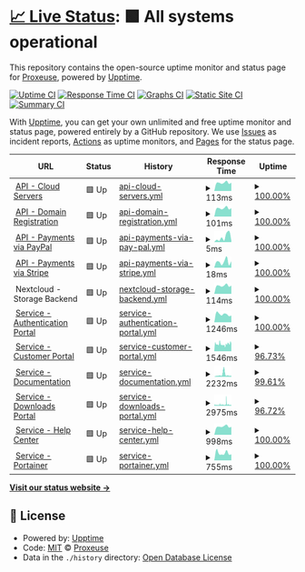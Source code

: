 # [📈 Live Status](https://status.proxeuse.com): <!--live status--> **🟩 All systems operational**

This repository contains the open-source uptime monitor and status page for [Proxeuse](https://www.proxeuse.com), powered by [Upptime](https://github.com/upptime/upptime).

[![Uptime CI](https://github.com/Proxeuse/status/workflows/Uptime%20CI/badge.svg)](https://github.com/Proxeuse/status/actions?query=workflow%3A%22Uptime+CI%22)
[![Response Time CI](https://github.com/Proxeuse/status/workflows/Response%20Time%20CI/badge.svg)](https://github.com/Proxeuse/status/actions?query=workflow%3A%22Response+Time+CI%22)
[![Graphs CI](https://github.com/Proxeuse/status/workflows/Graphs%20CI/badge.svg)](https://github.com/Proxeuse/status/actions?query=workflow%3A%22Graphs+CI%22)
[![Static Site CI](https://github.com/Proxeuse/status/workflows/Static%20Site%20CI/badge.svg)](https://github.com/Proxeuse/status/actions?query=workflow%3A%22Static+Site+CI%22)
[![Summary CI](https://github.com/Proxeuse/status/workflows/Summary%20CI/badge.svg)](https://github.com/Proxeuse/status/actions?query=workflow%3A%22Summary+CI%22)

With [Upptime](https://upptime.js.org), you can get your own unlimited and free uptime monitor and status page, powered entirely by a GitHub repository. We use [Issues](https://github.com/Proxeuse/status/issues) as incident reports, [Actions](https://github.com/Proxeuse/status/actions) as uptime monitors, and [Pages](https://status.proxeuse.com) for the status page.

<!--start: status pages-->
<!-- This summary is generated by Upptime (https://github.com/upptime/upptime) -->
<!-- Do not edit this manually, your changes will be overwritten -->
<!-- prettier-ignore -->
| URL | Status | History | Response Time | Uptime |
| --- | ------ | ------- | ------------- | ------ |
| <img alt="" src="https://icons.duckduckgo.com/ip3/null.ico" height="13"> [API - Cloud Servers](api.hetzner.cloud) | 🟩 Up | [api-cloud-servers.yml](https://github.com/Proxeuse/status/commits/HEAD/history/api-cloud-servers.yml) | <details><summary><img alt="Response time graph" src="./graphs/api-cloud-servers/response-time-week.png" height="20"> 113ms</summary><br><a href="https://status.proxeu.se/history/api-cloud-servers"><img alt="Response time 134" src="https://img.shields.io/endpoint?url=https%3A%2F%2Fraw.githubusercontent.com%2FProxeuse%2Fstatus%2FHEAD%2Fapi%2Fapi-cloud-servers%2Fresponse-time.json"></a><br><a href="https://status.proxeu.se/history/api-cloud-servers"><img alt="24-hour response time 114" src="https://img.shields.io/endpoint?url=https%3A%2F%2Fraw.githubusercontent.com%2FProxeuse%2Fstatus%2FHEAD%2Fapi%2Fapi-cloud-servers%2Fresponse-time-day.json"></a><br><a href="https://status.proxeu.se/history/api-cloud-servers"><img alt="7-day response time 113" src="https://img.shields.io/endpoint?url=https%3A%2F%2Fraw.githubusercontent.com%2FProxeuse%2Fstatus%2FHEAD%2Fapi%2Fapi-cloud-servers%2Fresponse-time-week.json"></a><br><a href="https://status.proxeu.se/history/api-cloud-servers"><img alt="30-day response time 119" src="https://img.shields.io/endpoint?url=https%3A%2F%2Fraw.githubusercontent.com%2FProxeuse%2Fstatus%2FHEAD%2Fapi%2Fapi-cloud-servers%2Fresponse-time-month.json"></a><br><a href="https://status.proxeu.se/history/api-cloud-servers"><img alt="1-year response time 129" src="https://img.shields.io/endpoint?url=https%3A%2F%2Fraw.githubusercontent.com%2FProxeuse%2Fstatus%2FHEAD%2Fapi%2Fapi-cloud-servers%2Fresponse-time-year.json"></a></details> | <details><summary><a href="https://status.proxeu.se/history/api-cloud-servers">100.00%</a></summary><a href="https://status.proxeu.se/history/api-cloud-servers"><img alt="All-time uptime 99.99%" src="https://img.shields.io/endpoint?url=https%3A%2F%2Fraw.githubusercontent.com%2FProxeuse%2Fstatus%2FHEAD%2Fapi%2Fapi-cloud-servers%2Fuptime.json"></a><br><a href="https://status.proxeu.se/history/api-cloud-servers"><img alt="24-hour uptime 100.00%" src="https://img.shields.io/endpoint?url=https%3A%2F%2Fraw.githubusercontent.com%2FProxeuse%2Fstatus%2FHEAD%2Fapi%2Fapi-cloud-servers%2Fuptime-day.json"></a><br><a href="https://status.proxeu.se/history/api-cloud-servers"><img alt="7-day uptime 100.00%" src="https://img.shields.io/endpoint?url=https%3A%2F%2Fraw.githubusercontent.com%2FProxeuse%2Fstatus%2FHEAD%2Fapi%2Fapi-cloud-servers%2Fuptime-week.json"></a><br><a href="https://status.proxeu.se/history/api-cloud-servers"><img alt="30-day uptime 100.00%" src="https://img.shields.io/endpoint?url=https%3A%2F%2Fraw.githubusercontent.com%2FProxeuse%2Fstatus%2FHEAD%2Fapi%2Fapi-cloud-servers%2Fuptime-month.json"></a><br><a href="https://status.proxeu.se/history/api-cloud-servers"><img alt="1-year uptime 100.00%" src="https://img.shields.io/endpoint?url=https%3A%2F%2Fraw.githubusercontent.com%2FProxeuse%2Fstatus%2FHEAD%2Fapi%2Fapi-cloud-servers%2Fuptime-year.json"></a></details>
| <img alt="" src="https://icons.duckduckgo.com/ip3/null.ico" height="13"> [API - Domain Registration](api.openprovider.eu) | 🟩 Up | [api-domain-registration.yml](https://github.com/Proxeuse/status/commits/HEAD/history/api-domain-registration.yml) | <details><summary><img alt="Response time graph" src="./graphs/api-domain-registration/response-time-week.png" height="20"> 101ms</summary><br><a href="https://status.proxeu.se/history/api-domain-registration"><img alt="Response time 112" src="https://img.shields.io/endpoint?url=https%3A%2F%2Fraw.githubusercontent.com%2FProxeuse%2Fstatus%2FHEAD%2Fapi%2Fapi-domain-registration%2Fresponse-time.json"></a><br><a href="https://status.proxeu.se/history/api-domain-registration"><img alt="24-hour response time 102" src="https://img.shields.io/endpoint?url=https%3A%2F%2Fraw.githubusercontent.com%2FProxeuse%2Fstatus%2FHEAD%2Fapi%2Fapi-domain-registration%2Fresponse-time-day.json"></a><br><a href="https://status.proxeu.se/history/api-domain-registration"><img alt="7-day response time 101" src="https://img.shields.io/endpoint?url=https%3A%2F%2Fraw.githubusercontent.com%2FProxeuse%2Fstatus%2FHEAD%2Fapi%2Fapi-domain-registration%2Fresponse-time-week.json"></a><br><a href="https://status.proxeu.se/history/api-domain-registration"><img alt="30-day response time 107" src="https://img.shields.io/endpoint?url=https%3A%2F%2Fraw.githubusercontent.com%2FProxeuse%2Fstatus%2FHEAD%2Fapi%2Fapi-domain-registration%2Fresponse-time-month.json"></a><br><a href="https://status.proxeu.se/history/api-domain-registration"><img alt="1-year response time 107" src="https://img.shields.io/endpoint?url=https%3A%2F%2Fraw.githubusercontent.com%2FProxeuse%2Fstatus%2FHEAD%2Fapi%2Fapi-domain-registration%2Fresponse-time-year.json"></a></details> | <details><summary><a href="https://status.proxeu.se/history/api-domain-registration">100.00%</a></summary><a href="https://status.proxeu.se/history/api-domain-registration"><img alt="All-time uptime 99.99%" src="https://img.shields.io/endpoint?url=https%3A%2F%2Fraw.githubusercontent.com%2FProxeuse%2Fstatus%2FHEAD%2Fapi%2Fapi-domain-registration%2Fuptime.json"></a><br><a href="https://status.proxeu.se/history/api-domain-registration"><img alt="24-hour uptime 100.00%" src="https://img.shields.io/endpoint?url=https%3A%2F%2Fraw.githubusercontent.com%2FProxeuse%2Fstatus%2FHEAD%2Fapi%2Fapi-domain-registration%2Fuptime-day.json"></a><br><a href="https://status.proxeu.se/history/api-domain-registration"><img alt="7-day uptime 100.00%" src="https://img.shields.io/endpoint?url=https%3A%2F%2Fraw.githubusercontent.com%2FProxeuse%2Fstatus%2FHEAD%2Fapi%2Fapi-domain-registration%2Fuptime-week.json"></a><br><a href="https://status.proxeu.se/history/api-domain-registration"><img alt="30-day uptime 100.00%" src="https://img.shields.io/endpoint?url=https%3A%2F%2Fraw.githubusercontent.com%2FProxeuse%2Fstatus%2FHEAD%2Fapi%2Fapi-domain-registration%2Fuptime-month.json"></a><br><a href="https://status.proxeu.se/history/api-domain-registration"><img alt="1-year uptime 99.99%" src="https://img.shields.io/endpoint?url=https%3A%2F%2Fraw.githubusercontent.com%2FProxeuse%2Fstatus%2FHEAD%2Fapi%2Fapi-domain-registration%2Fuptime-year.json"></a></details>
| <img alt="" src="https://icons.duckduckgo.com/ip3/null.ico" height="13"> [API - Payments via PayPal](api-m.paypal.com) | 🟩 Up | [api-payments-via-pay-pal.yml](https://github.com/Proxeuse/status/commits/HEAD/history/api-payments-via-pay-pal.yml) | <details><summary><img alt="Response time graph" src="./graphs/api-payments-via-pay-pal/response-time-week.png" height="20"> 5ms</summary><br><a href="https://status.proxeu.se/history/api-payments-via-pay-pal"><img alt="Response time 5" src="https://img.shields.io/endpoint?url=https%3A%2F%2Fraw.githubusercontent.com%2FProxeuse%2Fstatus%2FHEAD%2Fapi%2Fapi-payments-via-pay-pal%2Fresponse-time.json"></a><br><a href="https://status.proxeu.se/history/api-payments-via-pay-pal"><img alt="24-hour response time 2" src="https://img.shields.io/endpoint?url=https%3A%2F%2Fraw.githubusercontent.com%2FProxeuse%2Fstatus%2FHEAD%2Fapi%2Fapi-payments-via-pay-pal%2Fresponse-time-day.json"></a><br><a href="https://status.proxeu.se/history/api-payments-via-pay-pal"><img alt="7-day response time 5" src="https://img.shields.io/endpoint?url=https%3A%2F%2Fraw.githubusercontent.com%2FProxeuse%2Fstatus%2FHEAD%2Fapi%2Fapi-payments-via-pay-pal%2Fresponse-time-week.json"></a><br><a href="https://status.proxeu.se/history/api-payments-via-pay-pal"><img alt="30-day response time 4" src="https://img.shields.io/endpoint?url=https%3A%2F%2Fraw.githubusercontent.com%2FProxeuse%2Fstatus%2FHEAD%2Fapi%2Fapi-payments-via-pay-pal%2Fresponse-time-month.json"></a><br><a href="https://status.proxeu.se/history/api-payments-via-pay-pal"><img alt="1-year response time 4" src="https://img.shields.io/endpoint?url=https%3A%2F%2Fraw.githubusercontent.com%2FProxeuse%2Fstatus%2FHEAD%2Fapi%2Fapi-payments-via-pay-pal%2Fresponse-time-year.json"></a></details> | <details><summary><a href="https://status.proxeu.se/history/api-payments-via-pay-pal">100.00%</a></summary><a href="https://status.proxeu.se/history/api-payments-via-pay-pal"><img alt="All-time uptime 100.00%" src="https://img.shields.io/endpoint?url=https%3A%2F%2Fraw.githubusercontent.com%2FProxeuse%2Fstatus%2FHEAD%2Fapi%2Fapi-payments-via-pay-pal%2Fuptime.json"></a><br><a href="https://status.proxeu.se/history/api-payments-via-pay-pal"><img alt="24-hour uptime 100.00%" src="https://img.shields.io/endpoint?url=https%3A%2F%2Fraw.githubusercontent.com%2FProxeuse%2Fstatus%2FHEAD%2Fapi%2Fapi-payments-via-pay-pal%2Fuptime-day.json"></a><br><a href="https://status.proxeu.se/history/api-payments-via-pay-pal"><img alt="7-day uptime 100.00%" src="https://img.shields.io/endpoint?url=https%3A%2F%2Fraw.githubusercontent.com%2FProxeuse%2Fstatus%2FHEAD%2Fapi%2Fapi-payments-via-pay-pal%2Fuptime-week.json"></a><br><a href="https://status.proxeu.se/history/api-payments-via-pay-pal"><img alt="30-day uptime 100.00%" src="https://img.shields.io/endpoint?url=https%3A%2F%2Fraw.githubusercontent.com%2FProxeuse%2Fstatus%2FHEAD%2Fapi%2Fapi-payments-via-pay-pal%2Fuptime-month.json"></a><br><a href="https://status.proxeu.se/history/api-payments-via-pay-pal"><img alt="1-year uptime 100.00%" src="https://img.shields.io/endpoint?url=https%3A%2F%2Fraw.githubusercontent.com%2FProxeuse%2Fstatus%2FHEAD%2Fapi%2Fapi-payments-via-pay-pal%2Fuptime-year.json"></a></details>
| <img alt="" src="https://icons.duckduckgo.com/ip3/null.ico" height="13"> [API - Payments via Stripe](api.stripe.com) | 🟩 Up | [api-payments-via-stripe.yml](https://github.com/Proxeuse/status/commits/HEAD/history/api-payments-via-stripe.yml) | <details><summary><img alt="Response time graph" src="./graphs/api-payments-via-stripe/response-time-week.png" height="20"> 18ms</summary><br><a href="https://status.proxeu.se/history/api-payments-via-stripe"><img alt="Response time 18" src="https://img.shields.io/endpoint?url=https%3A%2F%2Fraw.githubusercontent.com%2FProxeuse%2Fstatus%2FHEAD%2Fapi%2Fapi-payments-via-stripe%2Fresponse-time.json"></a><br><a href="https://status.proxeu.se/history/api-payments-via-stripe"><img alt="24-hour response time 19" src="https://img.shields.io/endpoint?url=https%3A%2F%2Fraw.githubusercontent.com%2FProxeuse%2Fstatus%2FHEAD%2Fapi%2Fapi-payments-via-stripe%2Fresponse-time-day.json"></a><br><a href="https://status.proxeu.se/history/api-payments-via-stripe"><img alt="7-day response time 18" src="https://img.shields.io/endpoint?url=https%3A%2F%2Fraw.githubusercontent.com%2FProxeuse%2Fstatus%2FHEAD%2Fapi%2Fapi-payments-via-stripe%2Fresponse-time-week.json"></a><br><a href="https://status.proxeu.se/history/api-payments-via-stripe"><img alt="30-day response time 17" src="https://img.shields.io/endpoint?url=https%3A%2F%2Fraw.githubusercontent.com%2FProxeuse%2Fstatus%2FHEAD%2Fapi%2Fapi-payments-via-stripe%2Fresponse-time-month.json"></a><br><a href="https://status.proxeu.se/history/api-payments-via-stripe"><img alt="1-year response time 18" src="https://img.shields.io/endpoint?url=https%3A%2F%2Fraw.githubusercontent.com%2FProxeuse%2Fstatus%2FHEAD%2Fapi%2Fapi-payments-via-stripe%2Fresponse-time-year.json"></a></details> | <details><summary><a href="https://status.proxeu.se/history/api-payments-via-stripe">100.00%</a></summary><a href="https://status.proxeu.se/history/api-payments-via-stripe"><img alt="All-time uptime 100.00%" src="https://img.shields.io/endpoint?url=https%3A%2F%2Fraw.githubusercontent.com%2FProxeuse%2Fstatus%2FHEAD%2Fapi%2Fapi-payments-via-stripe%2Fuptime.json"></a><br><a href="https://status.proxeu.se/history/api-payments-via-stripe"><img alt="24-hour uptime 100.00%" src="https://img.shields.io/endpoint?url=https%3A%2F%2Fraw.githubusercontent.com%2FProxeuse%2Fstatus%2FHEAD%2Fapi%2Fapi-payments-via-stripe%2Fuptime-day.json"></a><br><a href="https://status.proxeu.se/history/api-payments-via-stripe"><img alt="7-day uptime 100.00%" src="https://img.shields.io/endpoint?url=https%3A%2F%2Fraw.githubusercontent.com%2FProxeuse%2Fstatus%2FHEAD%2Fapi%2Fapi-payments-via-stripe%2Fuptime-week.json"></a><br><a href="https://status.proxeu.se/history/api-payments-via-stripe"><img alt="30-day uptime 100.00%" src="https://img.shields.io/endpoint?url=https%3A%2F%2Fraw.githubusercontent.com%2FProxeuse%2Fstatus%2FHEAD%2Fapi%2Fapi-payments-via-stripe%2Fuptime-month.json"></a><br><a href="https://status.proxeu.se/history/api-payments-via-stripe"><img alt="1-year uptime 100.00%" src="https://img.shields.io/endpoint?url=https%3A%2F%2Fraw.githubusercontent.com%2FProxeuse%2Fstatus%2FHEAD%2Fapi%2Fapi-payments-via-stripe%2Fuptime-year.json"></a></details>
| <img alt="" src="https://icons.duckduckgo.com/ip3/null.ico" height="13"> Nextcloud - Storage Backend | 🟩 Up | [nextcloud-storage-backend.yml](https://github.com/Proxeuse/status/commits/HEAD/history/nextcloud-storage-backend.yml) | <details><summary><img alt="Response time graph" src="./graphs/nextcloud-storage-backend/response-time-week.png" height="20"> 114ms</summary><br><a href="https://status.proxeu.se/history/nextcloud-storage-backend"><img alt="Response time 120" src="https://img.shields.io/endpoint?url=https%3A%2F%2Fraw.githubusercontent.com%2FProxeuse%2Fstatus%2FHEAD%2Fapi%2Fnextcloud-storage-backend%2Fresponse-time.json"></a><br><a href="https://status.proxeu.se/history/nextcloud-storage-backend"><img alt="24-hour response time 114" src="https://img.shields.io/endpoint?url=https%3A%2F%2Fraw.githubusercontent.com%2FProxeuse%2Fstatus%2FHEAD%2Fapi%2Fnextcloud-storage-backend%2Fresponse-time-day.json"></a><br><a href="https://status.proxeu.se/history/nextcloud-storage-backend"><img alt="7-day response time 114" src="https://img.shields.io/endpoint?url=https%3A%2F%2Fraw.githubusercontent.com%2FProxeuse%2Fstatus%2FHEAD%2Fapi%2Fnextcloud-storage-backend%2Fresponse-time-week.json"></a><br><a href="https://status.proxeu.se/history/nextcloud-storage-backend"><img alt="30-day response time 120" src="https://img.shields.io/endpoint?url=https%3A%2F%2Fraw.githubusercontent.com%2FProxeuse%2Fstatus%2FHEAD%2Fapi%2Fnextcloud-storage-backend%2Fresponse-time-month.json"></a><br><a href="https://status.proxeu.se/history/nextcloud-storage-backend"><img alt="1-year response time 117" src="https://img.shields.io/endpoint?url=https%3A%2F%2Fraw.githubusercontent.com%2FProxeuse%2Fstatus%2FHEAD%2Fapi%2Fnextcloud-storage-backend%2Fresponse-time-year.json"></a></details> | <details><summary><a href="https://status.proxeu.se/history/nextcloud-storage-backend">100.00%</a></summary><a href="https://status.proxeu.se/history/nextcloud-storage-backend"><img alt="All-time uptime 99.99%" src="https://img.shields.io/endpoint?url=https%3A%2F%2Fraw.githubusercontent.com%2FProxeuse%2Fstatus%2FHEAD%2Fapi%2Fnextcloud-storage-backend%2Fuptime.json"></a><br><a href="https://status.proxeu.se/history/nextcloud-storage-backend"><img alt="24-hour uptime 100.00%" src="https://img.shields.io/endpoint?url=https%3A%2F%2Fraw.githubusercontent.com%2FProxeuse%2Fstatus%2FHEAD%2Fapi%2Fnextcloud-storage-backend%2Fuptime-day.json"></a><br><a href="https://status.proxeu.se/history/nextcloud-storage-backend"><img alt="7-day uptime 100.00%" src="https://img.shields.io/endpoint?url=https%3A%2F%2Fraw.githubusercontent.com%2FProxeuse%2Fstatus%2FHEAD%2Fapi%2Fnextcloud-storage-backend%2Fuptime-week.json"></a><br><a href="https://status.proxeu.se/history/nextcloud-storage-backend"><img alt="30-day uptime 99.92%" src="https://img.shields.io/endpoint?url=https%3A%2F%2Fraw.githubusercontent.com%2FProxeuse%2Fstatus%2FHEAD%2Fapi%2Fnextcloud-storage-backend%2Fuptime-month.json"></a><br><a href="https://status.proxeu.se/history/nextcloud-storage-backend"><img alt="1-year uptime 99.99%" src="https://img.shields.io/endpoint?url=https%3A%2F%2Fraw.githubusercontent.com%2FProxeuse%2Fstatus%2FHEAD%2Fapi%2Fnextcloud-storage-backend%2Fuptime-year.json"></a></details>
| <img alt="" src="https://icons.duckduckgo.com/ip3/auth.proxeuse.com.ico" height="13"> [Service - Authentication Portal](https://auth.proxeuse.com) | 🟩 Up | [service-authentication-portal.yml](https://github.com/Proxeuse/status/commits/HEAD/history/service-authentication-portal.yml) | <details><summary><img alt="Response time graph" src="./graphs/service-authentication-portal/response-time-week.png" height="20"> 1246ms</summary><br><a href="https://status.proxeu.se/history/service-authentication-portal"><img alt="Response time 1190" src="https://img.shields.io/endpoint?url=https%3A%2F%2Fraw.githubusercontent.com%2FProxeuse%2Fstatus%2FHEAD%2Fapi%2Fservice-authentication-portal%2Fresponse-time.json"></a><br><a href="https://status.proxeu.se/history/service-authentication-portal"><img alt="24-hour response time 1044" src="https://img.shields.io/endpoint?url=https%3A%2F%2Fraw.githubusercontent.com%2FProxeuse%2Fstatus%2FHEAD%2Fapi%2Fservice-authentication-portal%2Fresponse-time-day.json"></a><br><a href="https://status.proxeu.se/history/service-authentication-portal"><img alt="7-day response time 1246" src="https://img.shields.io/endpoint?url=https%3A%2F%2Fraw.githubusercontent.com%2FProxeuse%2Fstatus%2FHEAD%2Fapi%2Fservice-authentication-portal%2Fresponse-time-week.json"></a><br><a href="https://status.proxeu.se/history/service-authentication-portal"><img alt="30-day response time 1261" src="https://img.shields.io/endpoint?url=https%3A%2F%2Fraw.githubusercontent.com%2FProxeuse%2Fstatus%2FHEAD%2Fapi%2Fservice-authentication-portal%2Fresponse-time-month.json"></a><br><a href="https://status.proxeu.se/history/service-authentication-portal"><img alt="1-year response time 1089" src="https://img.shields.io/endpoint?url=https%3A%2F%2Fraw.githubusercontent.com%2FProxeuse%2Fstatus%2FHEAD%2Fapi%2Fservice-authentication-portal%2Fresponse-time-year.json"></a></details> | <details><summary><a href="https://status.proxeu.se/history/service-authentication-portal">100.00%</a></summary><a href="https://status.proxeu.se/history/service-authentication-portal"><img alt="All-time uptime 99.22%" src="https://img.shields.io/endpoint?url=https%3A%2F%2Fraw.githubusercontent.com%2FProxeuse%2Fstatus%2FHEAD%2Fapi%2Fservice-authentication-portal%2Fuptime.json"></a><br><a href="https://status.proxeu.se/history/service-authentication-portal"><img alt="24-hour uptime 100.00%" src="https://img.shields.io/endpoint?url=https%3A%2F%2Fraw.githubusercontent.com%2FProxeuse%2Fstatus%2FHEAD%2Fapi%2Fservice-authentication-portal%2Fuptime-day.json"></a><br><a href="https://status.proxeu.se/history/service-authentication-portal"><img alt="7-day uptime 100.00%" src="https://img.shields.io/endpoint?url=https%3A%2F%2Fraw.githubusercontent.com%2FProxeuse%2Fstatus%2FHEAD%2Fapi%2Fservice-authentication-portal%2Fuptime-week.json"></a><br><a href="https://status.proxeu.se/history/service-authentication-portal"><img alt="30-day uptime 99.85%" src="https://img.shields.io/endpoint?url=https%3A%2F%2Fraw.githubusercontent.com%2FProxeuse%2Fstatus%2FHEAD%2Fapi%2Fservice-authentication-portal%2Fuptime-month.json"></a><br><a href="https://status.proxeu.se/history/service-authentication-portal"><img alt="1-year uptime 99.51%" src="https://img.shields.io/endpoint?url=https%3A%2F%2Fraw.githubusercontent.com%2FProxeuse%2Fstatus%2FHEAD%2Fapi%2Fservice-authentication-portal%2Fuptime-year.json"></a></details>
| <img alt="" src="https://icons.duckduckgo.com/ip3/my.proxeuse.com.ico" height="13"> [Service - Customer Portal](https://my.proxeuse.com) | 🟩 Up | [service-customer-portal.yml](https://github.com/Proxeuse/status/commits/HEAD/history/service-customer-portal.yml) | <details><summary><img alt="Response time graph" src="./graphs/service-customer-portal/response-time-week.png" height="20"> 1546ms</summary><br><a href="https://status.proxeu.se/history/service-customer-portal"><img alt="Response time 2284" src="https://img.shields.io/endpoint?url=https%3A%2F%2Fraw.githubusercontent.com%2FProxeuse%2Fstatus%2FHEAD%2Fapi%2Fservice-customer-portal%2Fresponse-time.json"></a><br><a href="https://status.proxeu.se/history/service-customer-portal"><img alt="24-hour response time 1882" src="https://img.shields.io/endpoint?url=https%3A%2F%2Fraw.githubusercontent.com%2FProxeuse%2Fstatus%2FHEAD%2Fapi%2Fservice-customer-portal%2Fresponse-time-day.json"></a><br><a href="https://status.proxeu.se/history/service-customer-portal"><img alt="7-day response time 1546" src="https://img.shields.io/endpoint?url=https%3A%2F%2Fraw.githubusercontent.com%2FProxeuse%2Fstatus%2FHEAD%2Fapi%2Fservice-customer-portal%2Fresponse-time-week.json"></a><br><a href="https://status.proxeu.se/history/service-customer-portal"><img alt="30-day response time 3427" src="https://img.shields.io/endpoint?url=https%3A%2F%2Fraw.githubusercontent.com%2FProxeuse%2Fstatus%2FHEAD%2Fapi%2Fservice-customer-portal%2Fresponse-time-month.json"></a><br><a href="https://status.proxeu.se/history/service-customer-portal"><img alt="1-year response time 1998" src="https://img.shields.io/endpoint?url=https%3A%2F%2Fraw.githubusercontent.com%2FProxeuse%2Fstatus%2FHEAD%2Fapi%2Fservice-customer-portal%2Fresponse-time-year.json"></a></details> | <details><summary><a href="https://status.proxeu.se/history/service-customer-portal">96.73%</a></summary><a href="https://status.proxeu.se/history/service-customer-portal"><img alt="All-time uptime 99.71%" src="https://img.shields.io/endpoint?url=https%3A%2F%2Fraw.githubusercontent.com%2FProxeuse%2Fstatus%2FHEAD%2Fapi%2Fservice-customer-portal%2Fuptime.json"></a><br><a href="https://status.proxeu.se/history/service-customer-portal"><img alt="24-hour uptime 97.58%" src="https://img.shields.io/endpoint?url=https%3A%2F%2Fraw.githubusercontent.com%2FProxeuse%2Fstatus%2FHEAD%2Fapi%2Fservice-customer-portal%2Fuptime-day.json"></a><br><a href="https://status.proxeu.se/history/service-customer-portal"><img alt="7-day uptime 96.73%" src="https://img.shields.io/endpoint?url=https%3A%2F%2Fraw.githubusercontent.com%2FProxeuse%2Fstatus%2FHEAD%2Fapi%2Fservice-customer-portal%2Fuptime-week.json"></a><br><a href="https://status.proxeu.se/history/service-customer-portal"><img alt="30-day uptime 97.56%" src="https://img.shields.io/endpoint?url=https%3A%2F%2Fraw.githubusercontent.com%2FProxeuse%2Fstatus%2FHEAD%2Fapi%2Fservice-customer-portal%2Fuptime-month.json"></a><br><a href="https://status.proxeu.se/history/service-customer-portal"><img alt="1-year uptime 99.36%" src="https://img.shields.io/endpoint?url=https%3A%2F%2Fraw.githubusercontent.com%2FProxeuse%2Fstatus%2FHEAD%2Fapi%2Fservice-customer-portal%2Fuptime-year.json"></a></details>
| <img alt="" src="https://icons.duckduckgo.com/ip3/docs.proxeuse.com.ico" height="13"> [Service - Documentation](https://docs.proxeuse.com) | 🟩 Up | [service-documentation.yml](https://github.com/Proxeuse/status/commits/HEAD/history/service-documentation.yml) | <details><summary><img alt="Response time graph" src="./graphs/service-documentation/response-time-week.png" height="20"> 2232ms</summary><br><a href="https://status.proxeu.se/history/service-documentation"><img alt="Response time 1412" src="https://img.shields.io/endpoint?url=https%3A%2F%2Fraw.githubusercontent.com%2FProxeuse%2Fstatus%2FHEAD%2Fapi%2Fservice-documentation%2Fresponse-time.json"></a><br><a href="https://status.proxeu.se/history/service-documentation"><img alt="24-hour response time 1020" src="https://img.shields.io/endpoint?url=https%3A%2F%2Fraw.githubusercontent.com%2FProxeuse%2Fstatus%2FHEAD%2Fapi%2Fservice-documentation%2Fresponse-time-day.json"></a><br><a href="https://status.proxeu.se/history/service-documentation"><img alt="7-day response time 2232" src="https://img.shields.io/endpoint?url=https%3A%2F%2Fraw.githubusercontent.com%2FProxeuse%2Fstatus%2FHEAD%2Fapi%2Fservice-documentation%2Fresponse-time-week.json"></a><br><a href="https://status.proxeu.se/history/service-documentation"><img alt="30-day response time 2891" src="https://img.shields.io/endpoint?url=https%3A%2F%2Fraw.githubusercontent.com%2FProxeuse%2Fstatus%2FHEAD%2Fapi%2Fservice-documentation%2Fresponse-time-month.json"></a><br><a href="https://status.proxeu.se/history/service-documentation"><img alt="1-year response time 1413" src="https://img.shields.io/endpoint?url=https%3A%2F%2Fraw.githubusercontent.com%2FProxeuse%2Fstatus%2FHEAD%2Fapi%2Fservice-documentation%2Fresponse-time-year.json"></a></details> | <details><summary><a href="https://status.proxeu.se/history/service-documentation">99.61%</a></summary><a href="https://status.proxeu.se/history/service-documentation"><img alt="All-time uptime 94.08%" src="https://img.shields.io/endpoint?url=https%3A%2F%2Fraw.githubusercontent.com%2FProxeuse%2Fstatus%2FHEAD%2Fapi%2Fservice-documentation%2Fuptime.json"></a><br><a href="https://status.proxeu.se/history/service-documentation"><img alt="24-hour uptime 100.00%" src="https://img.shields.io/endpoint?url=https%3A%2F%2Fraw.githubusercontent.com%2FProxeuse%2Fstatus%2FHEAD%2Fapi%2Fservice-documentation%2Fuptime-day.json"></a><br><a href="https://status.proxeu.se/history/service-documentation"><img alt="7-day uptime 99.61%" src="https://img.shields.io/endpoint?url=https%3A%2F%2Fraw.githubusercontent.com%2FProxeuse%2Fstatus%2FHEAD%2Fapi%2Fservice-documentation%2Fuptime-week.json"></a><br><a href="https://status.proxeu.se/history/service-documentation"><img alt="30-day uptime 99.20%" src="https://img.shields.io/endpoint?url=https%3A%2F%2Fraw.githubusercontent.com%2FProxeuse%2Fstatus%2FHEAD%2Fapi%2Fservice-documentation%2Fuptime-month.json"></a><br><a href="https://status.proxeu.se/history/service-documentation"><img alt="1-year uptime 87.53%" src="https://img.shields.io/endpoint?url=https%3A%2F%2Fraw.githubusercontent.com%2FProxeuse%2Fstatus%2FHEAD%2Fapi%2Fservice-documentation%2Fuptime-year.json"></a></details>
| <img alt="" src="https://icons.duckduckgo.com/ip3/downloads.proxeuse.nl.ico" height="13"> [Service - Downloads Portal](https://downloads.proxeuse.nl) | 🟩 Up | [service-downloads-portal.yml](https://github.com/Proxeuse/status/commits/HEAD/history/service-downloads-portal.yml) | <details><summary><img alt="Response time graph" src="./graphs/service-downloads-portal/response-time-week.png" height="20"> 2975ms</summary><br><a href="https://status.proxeu.se/history/service-downloads-portal"><img alt="Response time 3566" src="https://img.shields.io/endpoint?url=https%3A%2F%2Fraw.githubusercontent.com%2FProxeuse%2Fstatus%2FHEAD%2Fapi%2Fservice-downloads-portal%2Fresponse-time.json"></a><br><a href="https://status.proxeu.se/history/service-downloads-portal"><img alt="24-hour response time 1849" src="https://img.shields.io/endpoint?url=https%3A%2F%2Fraw.githubusercontent.com%2FProxeuse%2Fstatus%2FHEAD%2Fapi%2Fservice-downloads-portal%2Fresponse-time-day.json"></a><br><a href="https://status.proxeu.se/history/service-downloads-portal"><img alt="7-day response time 2975" src="https://img.shields.io/endpoint?url=https%3A%2F%2Fraw.githubusercontent.com%2FProxeuse%2Fstatus%2FHEAD%2Fapi%2Fservice-downloads-portal%2Fresponse-time-week.json"></a><br><a href="https://status.proxeu.se/history/service-downloads-portal"><img alt="30-day response time 4976" src="https://img.shields.io/endpoint?url=https%3A%2F%2Fraw.githubusercontent.com%2FProxeuse%2Fstatus%2FHEAD%2Fapi%2Fservice-downloads-portal%2Fresponse-time-month.json"></a><br><a href="https://status.proxeu.se/history/service-downloads-portal"><img alt="1-year response time 3661" src="https://img.shields.io/endpoint?url=https%3A%2F%2Fraw.githubusercontent.com%2FProxeuse%2Fstatus%2FHEAD%2Fapi%2Fservice-downloads-portal%2Fresponse-time-year.json"></a></details> | <details><summary><a href="https://status.proxeu.se/history/service-downloads-portal">96.72%</a></summary><a href="https://status.proxeu.se/history/service-downloads-portal"><img alt="All-time uptime 99.75%" src="https://img.shields.io/endpoint?url=https%3A%2F%2Fraw.githubusercontent.com%2FProxeuse%2Fstatus%2FHEAD%2Fapi%2Fservice-downloads-portal%2Fuptime.json"></a><br><a href="https://status.proxeu.se/history/service-downloads-portal"><img alt="24-hour uptime 97.70%" src="https://img.shields.io/endpoint?url=https%3A%2F%2Fraw.githubusercontent.com%2FProxeuse%2Fstatus%2FHEAD%2Fapi%2Fservice-downloads-portal%2Fuptime-day.json"></a><br><a href="https://status.proxeu.se/history/service-downloads-portal"><img alt="7-day uptime 96.72%" src="https://img.shields.io/endpoint?url=https%3A%2F%2Fraw.githubusercontent.com%2FProxeuse%2Fstatus%2FHEAD%2Fapi%2Fservice-downloads-portal%2Fuptime-week.json"></a><br><a href="https://status.proxeu.se/history/service-downloads-portal"><img alt="30-day uptime 96.68%" src="https://img.shields.io/endpoint?url=https%3A%2F%2Fraw.githubusercontent.com%2FProxeuse%2Fstatus%2FHEAD%2Fapi%2Fservice-downloads-portal%2Fuptime-month.json"></a><br><a href="https://status.proxeu.se/history/service-downloads-portal"><img alt="1-year uptime 99.45%" src="https://img.shields.io/endpoint?url=https%3A%2F%2Fraw.githubusercontent.com%2FProxeuse%2Fstatus%2FHEAD%2Fapi%2Fservice-downloads-portal%2Fuptime-year.json"></a></details>
| <img alt="" src="https://icons.duckduckgo.com/ip3/help.proxeuse.com.ico" height="13"> [Service - Help Center](https://help.proxeuse.com) | 🟩 Up | [service-help-center.yml](https://github.com/Proxeuse/status/commits/HEAD/history/service-help-center.yml) | <details><summary><img alt="Response time graph" src="./graphs/service-help-center/response-time-week.png" height="20"> 998ms</summary><br><a href="https://status.proxeu.se/history/service-help-center"><img alt="Response time 1133" src="https://img.shields.io/endpoint?url=https%3A%2F%2Fraw.githubusercontent.com%2FProxeuse%2Fstatus%2FHEAD%2Fapi%2Fservice-help-center%2Fresponse-time.json"></a><br><a href="https://status.proxeu.se/history/service-help-center"><img alt="24-hour response time 953" src="https://img.shields.io/endpoint?url=https%3A%2F%2Fraw.githubusercontent.com%2FProxeuse%2Fstatus%2FHEAD%2Fapi%2Fservice-help-center%2Fresponse-time-day.json"></a><br><a href="https://status.proxeu.se/history/service-help-center"><img alt="7-day response time 998" src="https://img.shields.io/endpoint?url=https%3A%2F%2Fraw.githubusercontent.com%2FProxeuse%2Fstatus%2FHEAD%2Fapi%2Fservice-help-center%2Fresponse-time-week.json"></a><br><a href="https://status.proxeu.se/history/service-help-center"><img alt="30-day response time 1080" src="https://img.shields.io/endpoint?url=https%3A%2F%2Fraw.githubusercontent.com%2FProxeuse%2Fstatus%2FHEAD%2Fapi%2Fservice-help-center%2Fresponse-time-month.json"></a><br><a href="https://status.proxeu.se/history/service-help-center"><img alt="1-year response time 1098" src="https://img.shields.io/endpoint?url=https%3A%2F%2Fraw.githubusercontent.com%2FProxeuse%2Fstatus%2FHEAD%2Fapi%2Fservice-help-center%2Fresponse-time-year.json"></a></details> | <details><summary><a href="https://status.proxeu.se/history/service-help-center">100.00%</a></summary><a href="https://status.proxeu.se/history/service-help-center"><img alt="All-time uptime 85.42%" src="https://img.shields.io/endpoint?url=https%3A%2F%2Fraw.githubusercontent.com%2FProxeuse%2Fstatus%2FHEAD%2Fapi%2Fservice-help-center%2Fuptime.json"></a><br><a href="https://status.proxeu.se/history/service-help-center"><img alt="24-hour uptime 100.00%" src="https://img.shields.io/endpoint?url=https%3A%2F%2Fraw.githubusercontent.com%2FProxeuse%2Fstatus%2FHEAD%2Fapi%2Fservice-help-center%2Fuptime-day.json"></a><br><a href="https://status.proxeu.se/history/service-help-center"><img alt="7-day uptime 100.00%" src="https://img.shields.io/endpoint?url=https%3A%2F%2Fraw.githubusercontent.com%2FProxeuse%2Fstatus%2FHEAD%2Fapi%2Fservice-help-center%2Fuptime-week.json"></a><br><a href="https://status.proxeu.se/history/service-help-center"><img alt="30-day uptime 99.85%" src="https://img.shields.io/endpoint?url=https%3A%2F%2Fraw.githubusercontent.com%2FProxeuse%2Fstatus%2FHEAD%2Fapi%2Fservice-help-center%2Fuptime-month.json"></a><br><a href="https://status.proxeu.se/history/service-help-center"><img alt="1-year uptime 99.79%" src="https://img.shields.io/endpoint?url=https%3A%2F%2Fraw.githubusercontent.com%2FProxeuse%2Fstatus%2FHEAD%2Fapi%2Fservice-help-center%2Fuptime-year.json"></a></details>
| <img alt="" src="https://icons.duckduckgo.com/ip3/portainer.proxeuse.com.ico" height="13"> [Service - Portainer](https://portainer.proxeuse.com) | 🟩 Up | [service-portainer.yml](https://github.com/Proxeuse/status/commits/HEAD/history/service-portainer.yml) | <details><summary><img alt="Response time graph" src="./graphs/service-portainer/response-time-week.png" height="20"> 755ms</summary><br><a href="https://status.proxeu.se/history/service-portainer"><img alt="Response time 785" src="https://img.shields.io/endpoint?url=https%3A%2F%2Fraw.githubusercontent.com%2FProxeuse%2Fstatus%2FHEAD%2Fapi%2Fservice-portainer%2Fresponse-time.json"></a><br><a href="https://status.proxeu.se/history/service-portainer"><img alt="24-hour response time 622" src="https://img.shields.io/endpoint?url=https%3A%2F%2Fraw.githubusercontent.com%2FProxeuse%2Fstatus%2FHEAD%2Fapi%2Fservice-portainer%2Fresponse-time-day.json"></a><br><a href="https://status.proxeu.se/history/service-portainer"><img alt="7-day response time 755" src="https://img.shields.io/endpoint?url=https%3A%2F%2Fraw.githubusercontent.com%2FProxeuse%2Fstatus%2FHEAD%2Fapi%2Fservice-portainer%2Fresponse-time-week.json"></a><br><a href="https://status.proxeu.se/history/service-portainer"><img alt="30-day response time 709" src="https://img.shields.io/endpoint?url=https%3A%2F%2Fraw.githubusercontent.com%2FProxeuse%2Fstatus%2FHEAD%2Fapi%2Fservice-portainer%2Fresponse-time-month.json"></a><br><a href="https://status.proxeu.se/history/service-portainer"><img alt="1-year response time 680" src="https://img.shields.io/endpoint?url=https%3A%2F%2Fraw.githubusercontent.com%2FProxeuse%2Fstatus%2FHEAD%2Fapi%2Fservice-portainer%2Fresponse-time-year.json"></a></details> | <details><summary><a href="https://status.proxeu.se/history/service-portainer">100.00%</a></summary><a href="https://status.proxeu.se/history/service-portainer"><img alt="All-time uptime 98.64%" src="https://img.shields.io/endpoint?url=https%3A%2F%2Fraw.githubusercontent.com%2FProxeuse%2Fstatus%2FHEAD%2Fapi%2Fservice-portainer%2Fuptime.json"></a><br><a href="https://status.proxeu.se/history/service-portainer"><img alt="24-hour uptime 100.00%" src="https://img.shields.io/endpoint?url=https%3A%2F%2Fraw.githubusercontent.com%2FProxeuse%2Fstatus%2FHEAD%2Fapi%2Fservice-portainer%2Fuptime-day.json"></a><br><a href="https://status.proxeu.se/history/service-portainer"><img alt="7-day uptime 100.00%" src="https://img.shields.io/endpoint?url=https%3A%2F%2Fraw.githubusercontent.com%2FProxeuse%2Fstatus%2FHEAD%2Fapi%2Fservice-portainer%2Fuptime-week.json"></a><br><a href="https://status.proxeu.se/history/service-portainer"><img alt="30-day uptime 99.85%" src="https://img.shields.io/endpoint?url=https%3A%2F%2Fraw.githubusercontent.com%2FProxeuse%2Fstatus%2FHEAD%2Fapi%2Fservice-portainer%2Fuptime-month.json"></a><br><a href="https://status.proxeu.se/history/service-portainer"><img alt="1-year uptime 97.82%" src="https://img.shields.io/endpoint?url=https%3A%2F%2Fraw.githubusercontent.com%2FProxeuse%2Fstatus%2FHEAD%2Fapi%2Fservice-portainer%2Fuptime-year.json"></a></details>

<!--end: status pages-->

[**Visit our status website →**](https://status.proxeuse.com)

## 📄 License

- Powered by: [Upptime](https://github.com/upptime/upptime)
- Code: [MIT](./LICENSE) © [Proxeuse](https://www.proxeuse.com)
- Data in the `./history` directory: [Open Database License](https://opendatacommons.org/licenses/odbl/1-0/)

